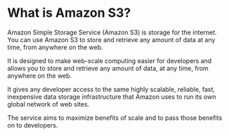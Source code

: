 # What is Amazon S3?

Amazon Simple Storage Service (Amazon S3) is storage for the internet. You can use Amazon S3 to store and retrieve any amount of data at any time, from anywhere on the web.

It is designed to make web-scale computing easier for developers and allows you to store and retrieve any amount of data, at any time, from anywhere on the web. 

It gives any developer access to the same highly scalable, reliable, fast, inexpensive data storage infrastructure that Amazon uses to run its own global network of web sites. 

The service aims to maximize benefits of scale and to pass those benefits on to developers.